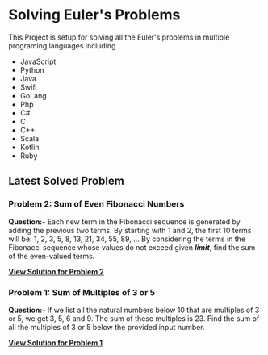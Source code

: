 # Solving Euler's Problems

This Project is setup for solving all the Euler's problems in multiple programing languages including
- JavaScript
- Python
- Java
- Swift
- GoLang
- Php
- C#
- C
- C++
- Scala
- Kotlin
- Ruby

## Latest Solved Problem


### Problem 2: Sum of Even Fibonacci Numbers

**Question:-**
Each new term in the Fibonacci sequence is generated by adding the previous two terms. By starting with 1 and 2, the first 10 terms will be:
1, 2, 3, 5, 8, 13, 21, 34, 55, 89, ... By considering the terms in the Fibonacci sequence whose values do not exceed given ***limit***, find the sum of the even-valued terms.

**[View Solution for Problem 2 ](./2/)**

### Problem 1: Sum of Multiples of 3 or 5

**Question:-**
If we list all the natural numbers below 10 that are multiples of 3 or 5, we get 3, 5, 6 and 9. The sum of these multiples is 23.
Find the sum of all the multiples of 3 or 5 below the provided input number.

**[View Solution for Problem 1 ](./1/)**
